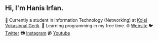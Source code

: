 ## Hi, I'm Hanis Irfan.

:school: Currently a student in Information Technology (Networking) at [Kolej Vokasional Gerik](http://www.kvgerik.com).
:book: Learning programming in my free time.
🌐 [Website](https://hanisirfan.xyz)
🐦 [Twitter](https://twitter.com/mhanisirfan)
📷 [Instagram](https://instagram.com/m.hanisirfan)
📹 [Youtube](https://www.youtube.com/channel/UCR89O-Myy-gmMVWj_MoISCQ)

